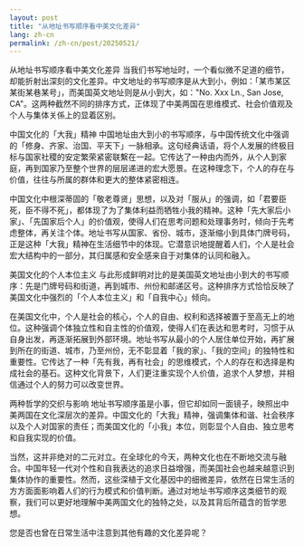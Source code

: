 ```yaml
---
layout: post
title: "从地址书写顺序看中美文化差异"
lang: zh-cn
permalink: /zh-cn/post/20250521/
---
```

从地址书写顺序看中美文化差异
当我们书写地址时，一个看似微不足道的细节，却能折射出深刻的文化差异。中文地址的书写顺序是从大到小，例如：「某市某区某街某巷某号」，而美国英文地址则是从小到大，如："No. Xxx Ln., San Jose, CA"。这两种截然不同的排序方式，正体现了中美两国在思维模式、社会价值观及个人与集体关係上的显着区别。

中国文化的「大我」精神
中国地址由大到小的书写顺序，与中国传统文化中强调的「修身、齐家、治国、平天下」一脉相承。这句经典话语，将个人发展的终极目标与国家社稷的安定繁荣紧密联繫在一起。它传达了一种由内而外，从个人到家庭，再到国家乃至整个世界的层层递进的宏大愿景。在这种理念下，个人的存在与价值，往往与所属的群体和更大的整体紧密相连。

中国文化中根深蒂固的「敬老尊贤」思想，以及对「服从」的强调，如「君要臣死，臣不得不死」，都体现了为了集体利益而牺牲小我的精神。这种「先大家后小家」、「先国家后个人」的价值观，使得人们在思考问题和处理事务时，倾向于先考虑整体，再关注个体。地址书写从国家、省份、城市，逐渐缩小到具体门牌号码，正是这种「大我」精神在生活细节中的体现。它潜意识地提醒着人们，个人是社会宏大结构中的一部分，其归属感和安全感来自于对集体的认同和融入。

美国文化的个人本位主义
与此形成鲜明对比的是美国英文地址由小到大的书写顺序：先是门牌号码和街道，再到城市、州份和邮递区号。这种排序方式恰恰反映了美国文化中强烈的「个人本位主义」和「自我中心」倾向。

在美国文化中，个人是社会的核心，个人的自由、权利和选择被置于至高无上的地位。这种强调个体独立性和自主性的价值观，使得人们在表达和思考时，习惯于从自身出发，再逐渐拓展到外部环境。地址书写从最小的个人居住单位开始，再扩展到所在的街道、城市，乃至州份，无不彰显着「我的家」、「我的空间」的独特性和重要性。它传达了一种「先有我，再有社会」的思维模式，个人的存在和选择是构成社会的基石。这种文化背景下，人们更注重实现个人价值，追求个人梦想，并相信通过个人的努力可以改变世界。

两种哲学的交织与影响
地址书写顺序虽是小事，但它却如同一面镜子，映照出中美两国在文化深层次的差异。中国文化的「大我」精神，强调集体和谐、社会秩序以及个人对国家的责任；而美国文化的「小我」本位，则彰显个人自由、独立思考和自我实现的价值。

当然，这并非绝对的二元对立。在全球化的今天，两种文化也在不断地交流与融合。中国年轻一代对个性和自我表达的追求日益增强，而美国社会也越来越意识到集体协作的重要性。然而，这些深植于文化基因中的细微差异，依然在日常生活的方方面面影响着人们的行为模式和价值判断。通过对地址书写顺序这类细节的观察，我们可以更好地理解中美两国文化的独特之处，以及其背后所蕴含的哲学思想。

您是否也曾在日常生活中注意到其他有趣的文化差异呢？
